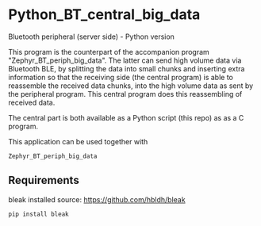 # Python_BT_central_big_data

Bluetooth peripheral (server side) - Python version

This program is the counterpart of the accompanion program "Zephyr_BT_periph_big_data". The latter can send high volume data via Bluetooth BLE, by splitting the data into small chunks and inserting extra information so that the receiving side (the central program) is able to reassemble the received data chunks, into the high volume data as sent by the peripheral program. This central program does this reassembling of received data.

The central part is both available as a Python script (this repo) as as a C program.

This application can be used together with

    Zephyr_BT_periph_big_data
    
## Requirements
bleak installed
source: https://github.com/hbldh/bleak

`pip install bleak`


